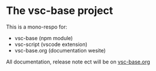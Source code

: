 # The vsc-base project

This is a mono-respo for: 

- vsc-base (npm module)
- vsc-script (vscode extension) 
- vsc-base.org (documentation wesite)

All documentation, release note ect will be on [vsc-base.org](http:///vsc-base.org)
